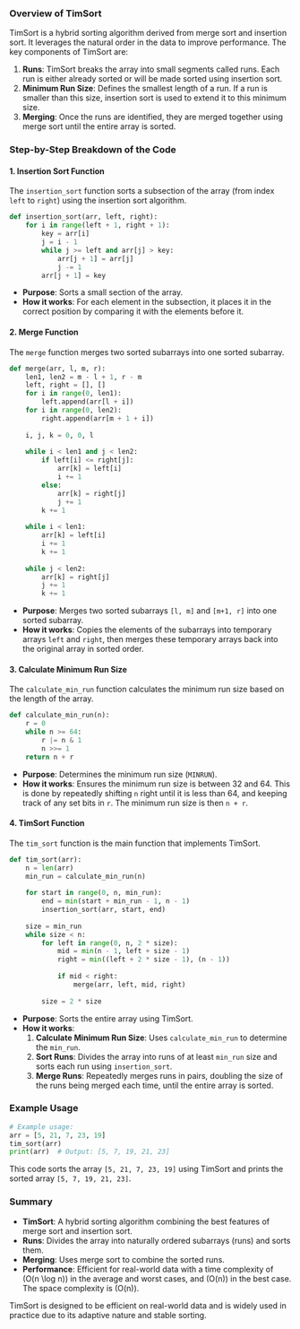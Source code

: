 

### Overview of TimSort

TimSort is a hybrid sorting algorithm derived from merge sort and insertion sort. It leverages the natural order in the data to improve performance. The key components of TimSort are:

1. **Runs**: TimSort breaks the array into small segments called runs. Each run is either already sorted or will be made sorted using insertion sort.
2. **Minimum Run Size**: Defines the smallest length of a run. If a run is smaller than this size, insertion sort is used to extend it to this minimum size.
3. **Merging**: Once the runs are identified, they are merged together using merge sort until the entire array is sorted.

### Step-by-Step Breakdown of the Code

#### 1. Insertion Sort Function

The `insertion_sort` function sorts a subsection of the array (from index `left` to `right`) using the insertion sort algorithm.

```python
def insertion_sort(arr, left, right):
    for i in range(left + 1, right + 1):
        key = arr[i]
        j = i - 1
        while j >= left and arr[j] > key:
            arr[j + 1] = arr[j]
            j -= 1
        arr[j + 1] = key
```

- **Purpose**: Sorts a small section of the array.
- **How it works**: For each element in the subsection, it places it in the correct position by comparing it with the elements before it.

#### 2. Merge Function

The `merge` function merges two sorted subarrays into one sorted subarray.

```python
def merge(arr, l, m, r):
    len1, len2 = m - l + 1, r - m
    left, right = [], []
    for i in range(0, len1):
        left.append(arr[l + i])
    for i in range(0, len2):
        right.append(arr[m + 1 + i])
    
    i, j, k = 0, 0, l
    
    while i < len1 and j < len2:
        if left[i] <= right[j]:
            arr[k] = left[i]
            i += 1
        else:
            arr[k] = right[j]
            j += 1
        k += 1
    
    while i < len1:
        arr[k] = left[i]
        i += 1
        k += 1
    
    while j < len2:
        arr[k] = right[j]
        j += 1
        k += 1
```

- **Purpose**: Merges two sorted subarrays `[l, m]` and `[m+1, r]` into one sorted subarray.
- **How it works**: Copies the elements of the subarrays into temporary arrays `left` and `right`, then merges these temporary arrays back into the original array in sorted order.

#### 3. Calculate Minimum Run Size

The `calculate_min_run` function calculates the minimum run size based on the length of the array.

```python
def calculate_min_run(n):
    r = 0
    while n >= 64:
        r |= n & 1
        n >>= 1
    return n + r
```

- **Purpose**: Determines the minimum run size (`MINRUN`).
- **How it works**: Ensures the minimum run size is between 32 and 64. This is done by repeatedly shifting `n` right until it is less than 64, and keeping track of any set bits in `r`. The minimum run size is then `n + r`.

#### 4. TimSort Function

The `tim_sort` function is the main function that implements TimSort.

```python
def tim_sort(arr):
    n = len(arr)
    min_run = calculate_min_run(n)
    
    for start in range(0, n, min_run):
        end = min(start + min_run - 1, n - 1)
        insertion_sort(arr, start, end)
    
    size = min_run
    while size < n:
        for left in range(0, n, 2 * size):
            mid = min(n - 1, left + size - 1)
            right = min((left + 2 * size - 1), (n - 1))
            
            if mid < right:
                merge(arr, left, mid, right)
        
        size = 2 * size
```

- **Purpose**: Sorts the entire array using TimSort.
- **How it works**:
  1. **Calculate Minimum Run Size**: Uses `calculate_min_run` to determine the `min_run`.
  2. **Sort Runs**: Divides the array into runs of at least `min_run` size and sorts each run using `insertion_sort`.
  3. **Merge Runs**: Repeatedly merges runs in pairs, doubling the size of the runs being merged each time, until the entire array is sorted.

### Example Usage

```python
# Example usage:
arr = [5, 21, 7, 23, 19]
tim_sort(arr)
print(arr)  # Output: [5, 7, 19, 21, 23]
```

This code sorts the array `[5, 21, 7, 23, 19]` using TimSort and prints the sorted array `[5, 7, 19, 21, 23]`.

### Summary

- **TimSort**: A hybrid sorting algorithm combining the best features of merge sort and insertion sort.
- **Runs**: Divides the array into naturally ordered subarrays (runs) and sorts them.
- **Merging**: Uses merge sort to combine the sorted runs.
- **Performance**: Efficient for real-world data with a time complexity of \(O(n \log n)\) in the average and worst cases, and \(O(n)\) in the best case. The space complexity is \(O(n)\).

TimSort is designed to be efficient on real-world data and is widely used in practice due to its adaptive nature and stable sorting.
